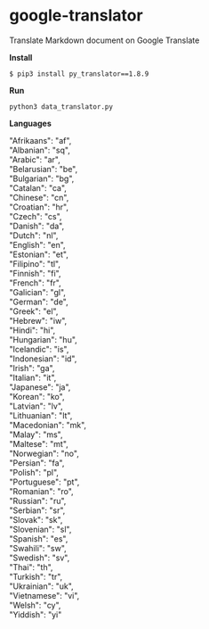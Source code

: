# google-translator
Translate Markdown document on Google Translate

**Install**

`$ pip3 install py_translator==1.8.9`

**Run**

`python3 data_translator.py`

**Languages**

"Afrikaans": "af",  
"Albanian": "sq",  
"Arabic": "ar",  
"Belarusian": "be",  
"Bulgarian": "bg",<br>
"Catalan": "ca",<br>
"Chinese": "cn",<br>
"Croatian": "hr",<br>
"Czech": "cs",<br>
"Danish": "da",<br>
"Dutch": "nl",<br>
"English": "en",<br>
"Estonian": "et",<br>
"Filipino": "tl",<br>
"Finnish": "fi",<br>
"French": "fr",<br>
"Galician": "gl",<br>
"German": "de",<br>
"Greek": "el",<br>
"Hebrew": "iw",<br>
"Hindi": "hi",<br>
"Hungarian": "hu",<br>
"Icelandic": "is",<br>
"Indonesian": "id",<br>
"Irish": "ga",<br>
"Italian": "it",<br>
"Japanese": "ja",<br>
"Korean": "ko",<br>
"Latvian": "lv",<br>
"Lithuanian": "lt",<br>
"Macedonian": "mk",<br>
"Malay": "ms",<br>
"Maltese": "mt",<br>
"Norwegian": "no",<br>
"Persian": "fa",<br>
"Polish": "pl",<br>
"Portuguese": "pt",<br>
"Romanian": "ro",<br>
"Russian": "ru",<br>
"Serbian": "sr",<br>
"Slovak": "sk",<br>
"Slovenian": "sl",<br>
"Spanish": "es",<br>
"Swahili": "sw",<br>
"Swedish": "sv",<br>
"Thai": "th",<br>
"Turkish": "tr",<br>
"Ukrainian": "uk",<br>
"Vietnamese": "vi",<br>
"Welsh": "cy",<br>
"Yiddish": "yi"<br>
